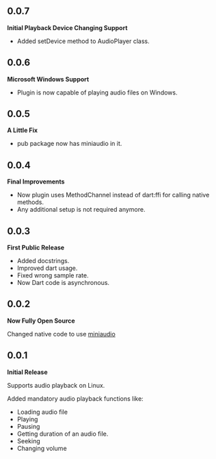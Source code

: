 ## 0.0.7

**Initial Playback Device Changing Support**

- Added setDevice method to AudioPlayer class.

## 0.0.6

**Microsoft Windows Support**

- Plugin is now capable of playing audio files on Windows.

## 0.0.5

**A Little Fix**

- pub package now has miniaudio in it.

## 0.0.4

**Final Improvements**

- Now plugin uses MethodChannel instead of dart:ffi for calling native methods.
- Any additional setup is not required anymore.

## 0.0.3

**First Public Release**

- Added docstrings.
- Improved dart usage.
- Fixed wrong sample rate.
- Now Dart code is asynchronous.


## 0.0.2

**Now Fully Open Source**

Changed native code to use [miniaudio](https://github.com/mackron/miniaudio)


## 0.0.1

**Initial Release**

Supports audio playback on Linux.

Added mandatory audio playback functions like:
- Loading audio file
- Playing
- Pausing
- Getting duration of an audio file.
- Seeking
- Changing volume
